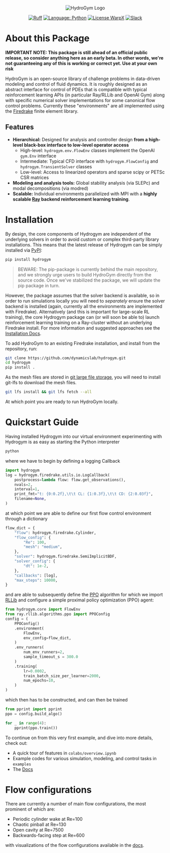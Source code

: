 <p align="center">
<a rel="nofollow"><img alt="HydroGym Logo" src="docs/_static/imgs/logo.svg"></a>
</p>

<p align="center">
<a href="https://github.com/astral-sh/ruff"><img alt="Ruff" src="https://img.shields.io/endpoint?url=https://raw.githubusercontent.com/astral-sh/ruff/main/assets/badge/v2.json"></a>
<a href="https://python.org/"><img alt="Language: Python" src="https://img.shields.io/badge/language-Python-orange.svg"></a>
<a href="https://spdx.org/licenses/MIT.html"><img alt="License WarpX" src="https://img.shields.io/badge/license-MIT-blue.svg"></a>
<a href="https://join.slack.com/t/hydrogym/shared_invite/zt-27u914dfn-UFq3CkaxiLs8dwZ_fDkBuA"><img alt="Slack" src="https://img.shields.io/badge/slack-hydrogym-brightgreen.svg?logo=slack"></a>
</p>



# About this Package

__IMPORTANT NOTE: This package is still ahead of an official public release, so consider anything here as an early beta. In other words, we're not guaranteeing any of this is working or correct yet. Use at your own risk__

HydroGym is an open-source library of challenge problems in data-driven modeling and control of fluid dynamics.
It is roughly designed as an abstract interface for control of PDEs that is compatible with typical reinforcement learning APIs
(in particular Ray/RLLib and OpenAI Gym) along with specific numerical solver implementations for some canonical flow control problems.
Currently these "environments" are all implemented using the [Firedrake](https://www.firedrakeproject.org/) finite element library.

## Features
* __Hierarchical:__ Designed for analysis and controller design **from a high-level black-box interface to low-level operator access**
    - High-level: `hydrogym.env.FlowEnv` classes implement the OpenAI `gym.Env` interface
    - Intermediate: Typical CFD interface with `hydrogym.FlowConfig` and `hydrogym.TransientSolver` classes
    - Low-level: Access to linearized operators and sparse scipy or PETSc CSR matrices
* __Modeling and analysis tools:__ Global stability analysis (via SLEPc) and modal decompositions (via modred)
* __Scalable:__ Individual environments parallelized with MPI with a **highly scalable [Ray](https://github.com/ray-project/ray) backend reinforcement learning training**.

# Installation

By design, the core components of Hydrogym are independent of the underlying solvers in order to avoid custom or complex
third-party library installations.
This means that the latest release of Hydrogym can be simply installed via [PyPI](https://pypi.org/project/hydrogym/):

```bash
pip install hydrogym
```

> BEWARE: The pip-package is currently behind the main repository, and we strongly urge users to build HydroGym
>         directly from the source code. Once we've stabilized the package, we will update the pip package in turn.

However, the package assumes that the solver backend is available, so in order to run simulations locally you will
need to _separately_ ensure the solver backend is installed (again, currently all the environments are implemented with Firedrake).
Alternatively (and this is important for large-scale RL training), the core Hydrogym package can (or will soon be able to) launch reinforcement learning training on a Ray-cluster without an underlying Firedrake install.
For more information and suggested approaches see the [Installation Docs](https://hydrogym.readthedocs.io/en/latest/installation.html).

To add HydroGym to an existing Firedrake installation, and install from the repository, run:

```bash
git clone https://github.com/dynamicslab/hydrogym.git
cd hydrogym
pip install .
```

As the mesh files are stored in [git large file storage](https://git-lfs.github.com/), you will need to install git-lfs
to download the mesh files.

```bash
git lfs install && git lfs fetch --all
```

At which point you are ready to run HydroGym locally.

# Quickstart Guide

Having installed Hydrogym into our virtual environment experimenting with Hydrogym is as easy as starting the Python interpreter
 
```bash
python
```

where we have to begin by defining a logging Callback

```python
import hydrogym
log = hydrogym.firedrake.utils.io.LogCallback(
    postprocess=lambda flow: flow.get_observations(),
    nvals=2,
    interval=1,
    print_fmt="t: {0:0.2f},\t\t CL: {1:0.3f},\t\t CD: {2:0.03f}",
    filename=None,
)
```
 
at which point we are able to define our first flow control environment through a dictionary

```python
flow_dict = {
    "flow": hydrogym.firedrake.Cylinder,
    "flow_config": {
        "Re": 100,
        "mesh": "medium",
    },
    "solver": hydrogym.firedrake.SemiImplicitBDF,
    "solver_config": {
        "dt": 1e-2,
    },
    "callbacks": [log],
    "max_steps": 10000,
}
```

and are able to subsequently define the [PPO](https://spinningup.openai.com/en/latest/algorithms/ppo.html) algorithm for which we import [RLLib](https://docs.ray.io/en/latest/rllib/index.html) and configure a simple proximal policy optimization (PPO) agent:

```python
from hydrogym.core import FlowEnv
from ray.rllib.algorithms.ppo import PPOConfig
config = (
    PPOConfig()
    .environment(
        FlowEnv,
        env_config=flow_dict,
    )
    .env_runners(
        num_env_runners=2,
        sample_timeout_s = 300.0
    )
    .training(
        lr=0.0002,
        train_batch_size_per_learner=2000,
        num_epochs=10,
    )
)
```

which then has to be constructed, and can then be trained

```python
from pprint import pprint
ppo = config.build_algo()

for _ in range(4):
    pprint(ppo.train())
```

To continue on from this very first example, and dive into more details, check out:

* A quick tour of features in `colabs/overview.ipynb`
* Example codes for various simulation, modeling, and control tasks in `examples`
* The [Docs](https://hydrogym.readthedocs.io/en/latest/)

# Flow configurations

There are currently a number of main flow configurations, the most prominent of which are:

- Periodic cylinder wake at Re=100
- Chaotic pinball at Re=130
- Open cavity at Re=7500
- Backwards-facing step at Re=600

with visualizations of the flow configurations available in the [docs](docs/FlowConfigurations.md).
